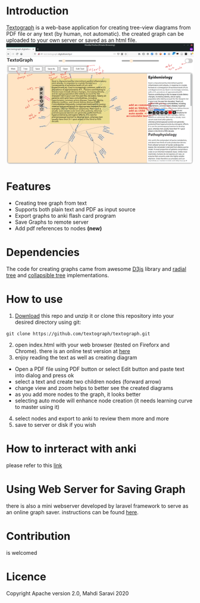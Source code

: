 # Introduction
[Textograph](https://github.com/textograph/textograph) is a web-base application for creating tree-view diagrams from PDF file or any text (by human, not automatic).
the created graph can be uploaded to your own server or saved as an html file. 
![textograph anki](img/image.png?raw=true)

# Features
* Creating tree graph from text
* Supports both plain text and PDF as input source
* Export graphs to anki flash card program
* Save Graphs to remote server
* Add pdf references to nodes **(new)**

# Dependencies
The code for creating graphs came from awesome [D3js](https://github.com/d3/d3) library and [radial tree](https://observablehq.com/@d3/radial-tidy-tree) and [collapsible tree](https://observablehq.com/@d3/collapsible-tree) implementations.
# How to use
1. [Download](https://github.com/textograph/textograph/releases) this repo and unzip it or clone this repository into your desired directory using git:
  ```
  git clone https://github.com/textograph/textograph.git
  ```
2. open index.html with your web browser (tested on Fireforx and Chrome). there is an online test version at [here](http://test.textograph.digitaltoxicity.ir/)
3. enjoy reading the text as well as creating diagram
  - Open a PDF file using PDF button or select Edit button and paste text into dialog and press ok
  - select a text and create two children nodes (forward arrow)
  - change view and zoom helps to better see the created diagrams
  - as you add more nodes to the graph, it looks better
  - selecting auto mode will enhance node creation (it needs learning curve to master using it)
4. select nodes and export to anki to review them more and more
5. save to server or disk if you wish

# How to inrteract with anki
please refer to this [link](https://github.com/textograph/anki-add-on)


# Using Web Server for Saving Graph
there is also a mini webserver developed by laravel framework to serve as an online graph saver. instructions can be found [here](https://github.com/textograph/textograph-server-docker).

# Contribution
is welcomed

# Licence
Copyright Apache version 2.0, Mahdi Saravi 2020
